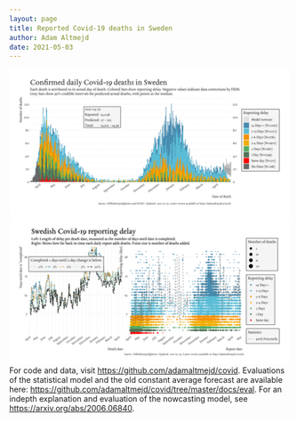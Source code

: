 ```yaml
---
layout: page
title: Reported Covid-19 deaths in Sweden
author: Adam Altmejd
date: 2021-05-03
---
```


![Graph of Swedish Covid-19 deaths with reporting delay.](deaths_lag_sweden_2021-05-03.png "Swedish Covid-19 deaths.")
![Graph of Swedish Covid-19 reporting delay in daily deaths.](lag_trend_sweden_2021-05-03.png "Trend in Swedish Covid-19 mortality reporting delay.")
For code and data, visit <https://github.com/adamaltmejd/covid>.
Evaluations of the statistical model and the old constant average forecast are available here: <https://github.com/adamaltmejd/covid/tree/master/docs/eval>.
For an indepth explanation and evaluation of the nowcasting model, see <https://arxiv.org/abs/2006.06840>.
